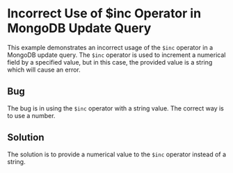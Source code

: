 # Incorrect Use of $inc Operator in MongoDB Update Query
This example demonstrates an incorrect usage of the `$inc` operator in a MongoDB update query. The `$inc` operator is used to increment a numerical field by a specified value, but in this case, the provided value is a string which will cause an error. 

## Bug
The bug is in using the `$inc` operator with a string value. The correct way is to use a number. 

## Solution
The solution is to provide a numerical value to the `$inc` operator instead of a string.